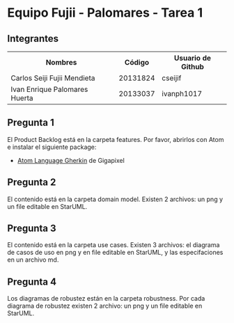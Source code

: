 # Equipo Fujii - Palomares - Tarea 1

## Integrantes

<table>
  <tr>
    <th>Nombres</th>
    <th>Código</th>
    <th>Usuario de Github</th>
  </tr>
  <tr>
    <td>Carlos Seiji Fujii Mendieta</td>
    <td>20131824</td>
    <td>cseijif</td>
  </tr>
  <tr>
    <td>Ivan Enrique Palomares Huerta</td>
    <td>20133037</td>
    <td>ivanph1017</td>
  </tr>
</table>

## Pregunta 1

El Product Backlog está en la carpeta features. Por favor, abrirlos con Atom e instalar el siguiente package:

- [Atom Language Gherkin](https://atom.io/packages/language-gherkin) de Gigapixel

## Pregunta 2

El contenido está en la carpeta domain model. Existen 2 archivos: un png y un file editable en StarUML.

## Pregunta 3

El contenido está en la carpeta use cases. Existen 3 archivos: el diagrama de casos de uso en png y en file editable en StarUML, y 
las especifaciones en un archivo md.

## Pregunta 4

Los diagramas de robustez están en la carpeta robustness. Por cada diagrama de robustez existen 2 archivo: un png y un file editable en StarUML.





